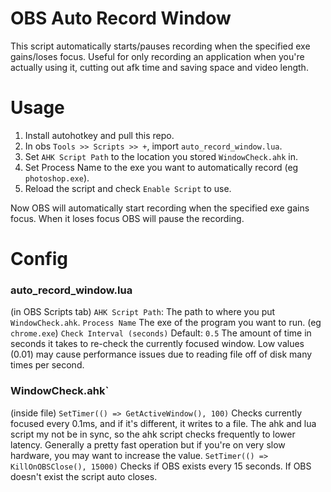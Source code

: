 # OBS Auto Record Window

This script automatically starts/pauses recording when the specified exe gains/loses focus. Useful for only recording an application when you're actually using it, cutting out afk time and saving space and video length.

# Usage

1. Install autohotkey and pull this repo.
2. In obs `Tools >> Scripts >> +`, import `auto_record_window.lua`.
3. Set `AHK Script Path` to the location you stored `WindowCheck.ahk` in.
4. Set Process Name to the exe you want to automatically record (eg `photoshop.exe`).
5. Reload the script and check `Enable Script` to use.

Now OBS will automatically start recording when the specified exe gains focus. When it loses focus OBS will pause the recording.

# Config
### auto_record_window.lua
(in OBS Scripts tab) 
`AHK Script Path`: The path to where you put `WindowCheck.ahk`. 
`Process Name` The exe of the program you want to run. (eg `chrome.exe`) 
`Check Interval (seconds)` Default: `0.5` The amount of time in seconds it takes to re-check the currently focused window. Low values (0.01) may cause performance issues due to reading file off of disk many times per second. 

### WindowCheck.ahk` 
(inside file) 
`SetTimer(() => GetActiveWindow(), 100)` Checks currently focused every 0.1ms, and if it's different, it writes to a file. The ahk and lua script my not be in sync, so the ahk script checks frequently to lower latency. Generally a pretty fast operation but if you're on very slow hardware, you may want to increase the value. 
`SetTimer(() => KillOnOBSClose(), 15000)` Checks if OBS exists every 15 seconds. If OBS doesn't exist the script auto closes. 
